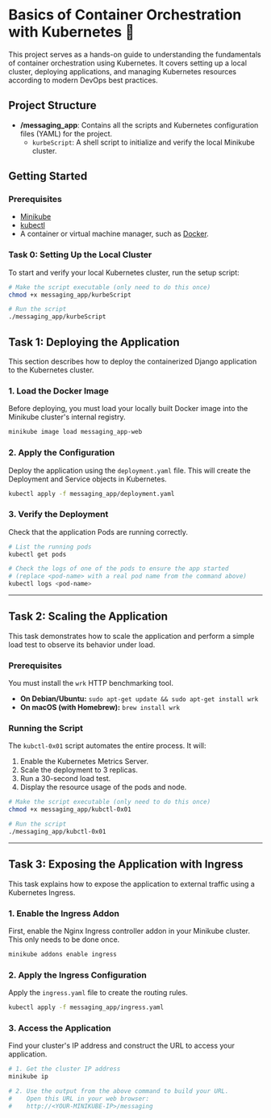 # Basics of Container Orchestration with Kubernetes 🚀

This project serves as a hands-on guide to understanding the fundamentals of container orchestration using Kubernetes. It covers setting up a local cluster, deploying applications, and managing Kubernetes resources according to modern DevOps best practices.

## Project Structure

- **/messaging_app**: Contains all the scripts and Kubernetes configuration files (YAML) for the project.
  - `kurbeScript`: A shell script to initialize and verify the local Minikube cluster.

## Getting Started

### Prerequisites

- [Minikube](https://minikube.sigs.k8s.io/docs/start/)
- [kubectl](https://kubernetes.io/docs/tasks/tools/install-kubectl-linux/)
- A container or virtual machine manager, such as [Docker](https://docs.docker.com/engine/install/).

### Task 0: Setting Up the Local Cluster

To start and verify your local Kubernetes cluster, run the setup script:

```sh
# Make the script executable (only need to do this once)
chmod +x messaging_app/kurbeScript

# Run the script
./messaging_app/kurbeScript
```

## Task 1: Deploying the Application

This section describes how to deploy the containerized Django application to the Kubernetes cluster.

### 1. Load the Docker Image
Before deploying, you must load your locally built Docker image into the Minikube cluster's internal registry.

```bash
minikube image load messaging_app-web
```

### 2. Apply the Configuration
Deploy the application using the `deployment.yaml` file. This will create the Deployment and Service objects in Kubernetes.

```bash
kubectl apply -f messaging_app/deployment.yaml
```

### 3. Verify the Deployment
Check that the application Pods are running correctly.

```bash
# List the running pods
kubectl get pods

# Check the logs of one of the pods to ensure the app started
# (replace <pod-name> with a real pod name from the command above)
kubectl logs <pod-name>
```
---

## Task 2: Scaling the Application

This task demonstrates how to scale the application and perform a simple load test to observe its behavior under load.

### Prerequisites
You must install the `wrk` HTTP benchmarking tool.
- **On Debian/Ubuntu:** `sudo apt-get update && sudo apt-get install wrk`
- **On macOS (with Homebrew):** `brew install wrk`

### Running the Script
The `kubctl-0x01` script automates the entire process. It will:
1.  Enable the Kubernetes Metrics Server.
2.  Scale the deployment to 3 replicas.
3.  Run a 30-second load test.
4.  Display the resource usage of the pods and node.

```bash
# Make the script executable (only need to do this once)
chmod +x messaging_app/kubctl-0x01

# Run the script
./messaging_app/kubctl-0x01
```

---

## Task 3: Exposing the Application with Ingress

This task explains how to expose the application to external traffic using a Kubernetes Ingress.

### 1. Enable the Ingress Addon
First, enable the Nginx Ingress controller addon in your Minikube cluster. This only needs to be done once.

```bash
minikube addons enable ingress
```
### 2. Apply the Ingress Configuration
Apply the `ingress.yaml` file to create the routing rules.

```bash
kubectl apply -f messaging_app/ingress.yaml
```

### 3. Access the Application
Find your cluster's IP address and construct the URL to access your application.

```bash
# 1. Get the cluster IP address
minikube ip

# 2. Use the output from the above command to build your URL.
#    Open this URL in your web browser:
#    http://<YOUR-MINIKUBE-IP>/messaging
```